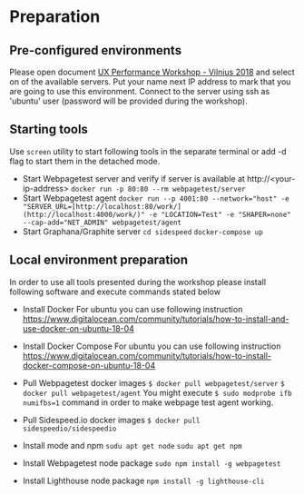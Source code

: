 # Preparation
## Pre-configured environments
Please open document [UX Performance Workshop - Vilnius 2018](https://docs.google.com/spreadsheets/d/1TmI4cHQAgsNtVySozQ7uVcY2WOJebensJgPgzq8Ecz4/edit?usp=sharing) and select on of the available servers. Put your name next IP address to mark that you are going to use this environment.
Connect to the server using ssh as 'ubuntu' user (password will be provided during the workshop).

## Starting tools
Use `screen` utility to start following tools in the separate terminal or add -d flag to start them in the detached mode.
* Start Webpagetest server and verify if server is available at http://\<your-ip-address\>
`docker run -p 80:80 --rm webpagetest/server`
* Start Webpagetest agent
`docker run --p 4001:80 --network="host" -e "SERVER_URL=[http://localhost:80/work/](http://localhost:4000/work/)" -e "LOCATION=Test" -e "SHAPER=none" --cap-add="NET_ADMIN" webpagetest/agent`
* Start Graphana/Graphite server
`cd sidespeed`
`docker-compose up`


## Local environment preparation
In order to use all tools presented during the workshop please install following software and execute commands stated below
* Install Docker
For ubuntu you can use following instruction https://www.digitalocean.com/community/tutorials/how-to-install-and-use-docker-on-ubuntu-18-04

* Install Docker Compose
For ubuntu you can use following instruction https://www.digitalocean.com/community/tutorials/how-to-install-docker-compose-on-ubuntu-18-04

* Pull Webpagetest docker images
`$ docker pull webpagetest/server`
`$ docker pull webpagetest/agent`
You might execute `$ sudo modprobe ifb numifbs=1` command in order to make webpage test agent working.

* Pull Sidespeed.io docker images
`$ docker pull sidespeedio/sidespeedio`

* Install mode and npm 
`sudu apt get node`
`sudu apt get npm`

* Install Webpagetest node package
`sudo npm install -g webpagetest`

* Install Lighthouse node package
`npm install -g lighthouse-cli`

